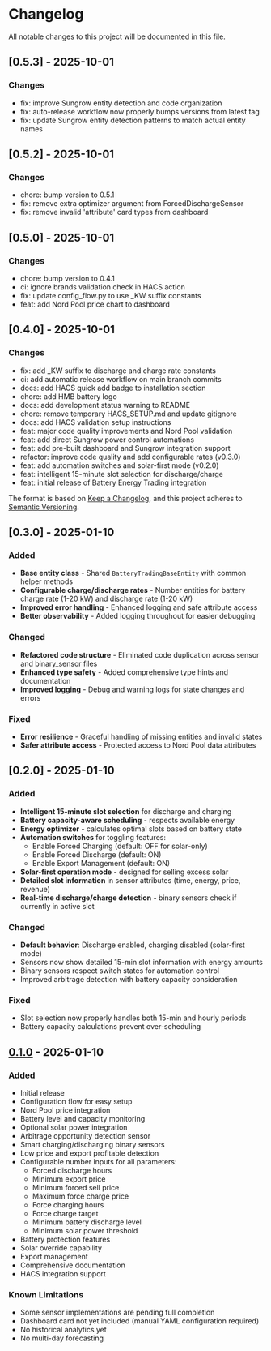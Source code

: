 # Changelog

All notable changes to this project will be documented in this file.

## [0.5.3] - 2025-10-01

### Changes

- fix: improve Sungrow entity detection and code organization
- fix: auto-release workflow now properly bumps versions from latest tag
- fix: update Sungrow entity detection patterns to match actual entity names


## [0.5.2] - 2025-10-01

### Changes

- chore: bump version to 0.5.1
- fix: remove extra optimizer argument from ForcedDischargeSensor
- fix: remove invalid 'attribute' card types from dashboard


## [0.5.0] - 2025-10-01

### Changes

- chore: bump version to 0.4.1
- ci: ignore brands validation check in HACS action
- fix: update config_flow.py to use _KW suffix constants
- feat: add Nord Pool price chart to dashboard


## [0.4.0] - 2025-10-01

### Changes

- fix: add _KW suffix to discharge and charge rate constants
- ci: add automatic release workflow on main branch commits
- docs: add HACS quick add badge to installation section
- chore: add HMB battery logo
- docs: add development status warning to README
- chore: remove temporary HACS_SETUP.md and update gitignore
- docs: add HACS validation setup instructions
- feat: major code quality improvements and Nord Pool validation
- feat: add direct Sungrow power control automations
- feat: add pre-built dashboard and Sungrow integration support
- refactor: improve code quality and add configurable rates (v0.3.0)
- feat: add automation switches and solar-first mode (v0.2.0)
- feat: intelligent 15-minute slot selection for discharge/charge
- feat: initial release of Battery Energy Trading integration


The format is based on [Keep a Changelog](https://keepachangelog.com/en/1.0.0/),
and this project adheres to [Semantic Versioning](https://semver.org/spec/v2.0.0.html).

## [0.3.0] - 2025-01-10

### Added
- **Base entity class** - Shared `BatteryTradingBaseEntity` with common helper methods
- **Configurable charge/discharge rates** - Number entities for battery charge rate (1-20 kW) and discharge rate (1-20 kW)
- **Improved error handling** - Enhanced logging and safe attribute access
- **Better observability** - Added logging throughout for easier debugging

### Changed
- **Refactored code structure** - Eliminated code duplication across sensor and binary_sensor files
- **Enhanced type safety** - Added comprehensive type hints and documentation
- **Improved logging** - Debug and warning logs for state changes and errors

### Fixed
- **Error resilience** - Graceful handling of missing entities and invalid states
- **Safer attribute access** - Protected access to Nord Pool data attributes

## [0.2.0] - 2025-01-10

### Added
- **Intelligent 15-minute slot selection** for discharge and charging
- **Battery capacity-aware scheduling** - respects available energy
- **Energy optimizer** - calculates optimal slots based on battery state
- **Automation switches** for toggling features:
  - Enable Forced Charging (default: OFF for solar-only)
  - Enable Forced Discharge (default: ON)
  - Enable Export Management (default: ON)
- **Solar-first operation mode** - designed for selling excess solar
- **Detailed slot information** in sensor attributes (time, energy, price, revenue)
- **Real-time discharge/charge detection** - binary sensors check if currently in active slot

### Changed
- **Default behavior**: Discharge enabled, charging disabled (solar-first mode)
- Sensors now show detailed 15-min slot information with energy amounts
- Binary sensors respect switch states for automation control
- Improved arbitrage detection with battery capacity consideration

### Fixed
- Slot selection now properly handles both 15-min and hourly periods
- Battery capacity calculations prevent over-scheduling

## [0.1.0] - 2025-01-10

### Added
- Initial release
- Configuration flow for easy setup
- Nord Pool price integration
- Battery level and capacity monitoring
- Optional solar power integration
- Arbitrage opportunity detection sensor
- Smart charging/discharging binary sensors
- Low price and export profitable detection
- Configurable number inputs for all parameters:
  - Forced discharge hours
  - Minimum export price
  - Minimum forced sell price
  - Maximum force charge price
  - Force charging hours
  - Force charge target
  - Minimum battery discharge level
  - Minimum solar power threshold
- Battery protection features
- Solar override capability
- Export management
- Comprehensive documentation
- HACS integration support

### Known Limitations
- Some sensor implementations are pending full completion
- Dashboard card not yet included (manual YAML configuration required)
- No historical analytics yet
- No multi-day forecasting

[0.1.0]: https://github.com/Tsopic/battery_energy_trading/releases/tag/v0.1.0
